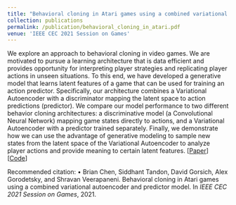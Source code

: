 ```yaml
---
title: "Behavioral cloning in Atari games using a combined variational autoencoder and predictor model"
collection: publications
permalink: /publication/behavioral_cloning_in_atari.pdf
venue: 'IEEE CEC 2021 Session on Games'
---
```

We explore an approach to behavioral cloning in video games. We are motivated to pursue a learning architecture that is 
data efficient and provides opportunity for interpreting player strategies and replicating player actions in unseen 
situations. To this end, we have developed a generative model that learns latent features of a game that can be used 
for training an action predictor. Specifically, our architecture combines a Variational Autoencoder with a discriminator
mapping the latent space to action predictions (predictor). We compare our model performance to two different behavior 
cloning architectures: a discriminative model (a Convolutional Neural Network) mapping game states directly to actions, 
and a Variational Autoencoder with a predictor trained separately. Finally, we demonstrate how we can use the advantage 
of generative modeling to sample new states from the latent space of the Variational Autoencoder to analyze player 
actions and provide meaning to certain latent features.
[<a href="https://ieeexplore.ieee.org/document/9505001">Paper</a>]
[<a href="https://github.com/bchen0/vae_behavior_cloning">Code</a>]

Recommended citation: •	Brian Chen, Siddhant Tandon, David Gorsich, Alex Gorodetsky, and Shravan Veerapaneni.  Behavioral cloning in Atari games using a combined variational autoencoder and predictor model. In <i>IEEE CEC 2021 Session on Games</i>, 2021.